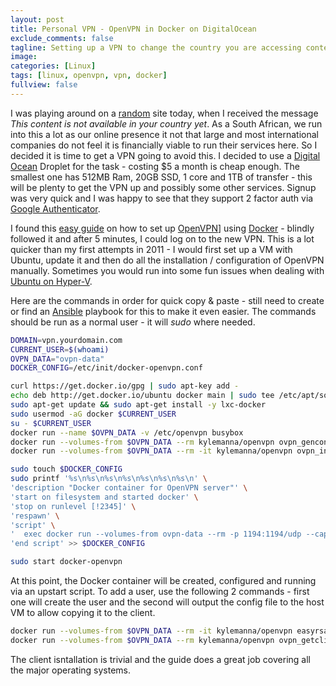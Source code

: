 ```yaml
---
layout: post
title: Personal VPN - OpenVPN in Docker on DigitalOcean
exclude_comments: false
tagline: Setting up a VPN to change the country you are accessing content from.
image:
categories: [Linux]
tags: [linux, openvpn, vpn, docker]
fullview: false
---
```


I was playing around on a [random](http://netflix.com) site today, when I received the message *This content is not available in your country yet*. As a South African, we run into this a lot as our online presence it not that large and most international companies do not feel it is financially viable to run their services here. So I decided it is time to get a VPN going to avoid this. I decided to use a [Digital Ocean](https://www.digitalocean.com/) Droplet for the task - costing $5 a month is cheap enough. The smallest one has 512MB Ram, 20GB SSD, 1 core and 1TB of transfer - this will be plenty to get the VPN up and possibly some other services. Signup was very quick and I was happy to see that they support 2 factor auth via [Google Authenticator](https://itunes.apple.com/za/app/google-authenticator/id388497605?mt=8).

I found this [easy guide](https://www.digitalocean.com/community/tutorials/how-to-run-openvpn-in-a-docker-container-on-ubuntu-14-04) on how to set up [OpenVPN](https://openvpn.net/)] using [Docker](http://docker.io) - blindly followed it and after 5 minutes, I could log on to the new VPN. This is a lot quicker than my first attempts in 2011  - I would first set up a VM with Ubuntu, update it and then do all the installation / configuration of OpenVPN manually. Sometimes you would run into some fun issues when dealing with [Ubuntu on Hyper-V](2011-07-25-Ubuntu-on-HyperV).

Here are the commands in order for quick copy & paste - still need  to create or find an [Ansible](http://www.ansible.com/home) playbook for this to make it even easier. The commands should be run as a normal user - it will *sudo* where needed.

~~~bash
DOMAIN=vpn.yourdomain.com
CURRENT_USER=$(whoami)
OVPN_DATA="ovpn-data"
DOCKER_CONFIG=/etc/init/docker-openvpn.conf

curl https://get.docker.io/gpg | sudo apt-key add -
echo deb http://get.docker.io/ubuntu docker main | sudo tee /etc/apt/sources.list.d/docker.list
sudo apt-get update && sudo apt-get install -y lxc-docker
sudo usermod -aG docker $CURRENT_USER
su - $CURRENT_USER
docker run --name $OVPN_DATA -v /etc/openvpn busybox
docker run --volumes-from $OVPN_DATA --rm kylemanna/openvpn ovpn_genconfig -u udp://$DOMAIN:1194
docker run --volumes-from $OVPN_DATA --rm -it kylemanna/openvpn ovpn_initpki

sudo touch $DOCKER_CONFIG
sudo printf '%s\n%s\n%s\n%s\n%s\n%s\n%s\n' \
'description "Docker container for OpenVPN server"' \
'start on filesystem and started docker' \
'stop on runlevel [!2345]' \
'respawn' \
'script' \
'  exec docker run --volumes-from ovpn-data --rm -p 1194:1194/udp --cap-add=NET_ADMIN kylemanna/openvpn' \
'end script' >> $DOCKER_CONFIG

sudo start docker-openvpn
~~~~

At this point, the Docker container will be created, configured and running via an upstart script. To add a user, use the following 2 commands - first one will create the user and the second will output the config file to the host VM to allow copying it to the client.

~~~bash
docker run --volumes-from $OVPN_DATA --rm -it kylemanna/openvpn easyrsa build-client-full CLIENTNAME nopass
docker run --volumes-from $OVPN_DATA --rm kylemanna/openvpn ovpn_getclient CLIENTNAME > CLIENTNAME.ovpn
~~~

The client isntallation is trivial and the guide does a great job covering all the major operating systems.
